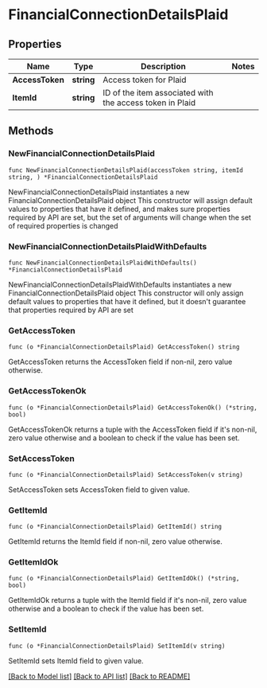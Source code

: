 # FinancialConnectionDetailsPlaid

## Properties

Name | Type | Description | Notes
------------ | ------------- | ------------- | -------------
**AccessToken** | **string** | Access token for Plaid | 
**ItemId** | **string** | ID of the item associated with the access token in Plaid | 

## Methods

### NewFinancialConnectionDetailsPlaid

`func NewFinancialConnectionDetailsPlaid(accessToken string, itemId string, ) *FinancialConnectionDetailsPlaid`

NewFinancialConnectionDetailsPlaid instantiates a new FinancialConnectionDetailsPlaid object
This constructor will assign default values to properties that have it defined,
and makes sure properties required by API are set, but the set of arguments
will change when the set of required properties is changed

### NewFinancialConnectionDetailsPlaidWithDefaults

`func NewFinancialConnectionDetailsPlaidWithDefaults() *FinancialConnectionDetailsPlaid`

NewFinancialConnectionDetailsPlaidWithDefaults instantiates a new FinancialConnectionDetailsPlaid object
This constructor will only assign default values to properties that have it defined,
but it doesn't guarantee that properties required by API are set

### GetAccessToken

`func (o *FinancialConnectionDetailsPlaid) GetAccessToken() string`

GetAccessToken returns the AccessToken field if non-nil, zero value otherwise.

### GetAccessTokenOk

`func (o *FinancialConnectionDetailsPlaid) GetAccessTokenOk() (*string, bool)`

GetAccessTokenOk returns a tuple with the AccessToken field if it's non-nil, zero value otherwise
and a boolean to check if the value has been set.

### SetAccessToken

`func (o *FinancialConnectionDetailsPlaid) SetAccessToken(v string)`

SetAccessToken sets AccessToken field to given value.


### GetItemId

`func (o *FinancialConnectionDetailsPlaid) GetItemId() string`

GetItemId returns the ItemId field if non-nil, zero value otherwise.

### GetItemIdOk

`func (o *FinancialConnectionDetailsPlaid) GetItemIdOk() (*string, bool)`

GetItemIdOk returns a tuple with the ItemId field if it's non-nil, zero value otherwise
and a boolean to check if the value has been set.

### SetItemId

`func (o *FinancialConnectionDetailsPlaid) SetItemId(v string)`

SetItemId sets ItemId field to given value.



[[Back to Model list]](../README.md#documentation-for-models) [[Back to API list]](../README.md#documentation-for-api-endpoints) [[Back to README]](../README.md)


